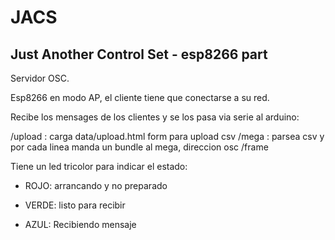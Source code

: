 # JACS

## Just Another Control Set - esp8266 part


Servidor OSC.

Esp8266 en modo AP, el cliente tiene que conectarse a su red.

Recibe los mensages de los clientes y se los pasa via serie al arduino:

/upload : carga data/upload.html form para upload csv
/mega   : parsea csv y por cada linea manda un bundle al mega, direccion osc /frame

Tiene un led tricolor para indicar el estado:

- ROJO: arrancando y no preparado

- VERDE: listo para recibir

- AZUL: Recibiendo mensaje
